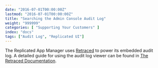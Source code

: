 ```yaml
---
date: "2016-07-01T00:00:00Z"
lastmod: "2016-07-01T00:00:00Z"
title: "Searching the Admin Console Audit Log"
weight: "999999"
categories: [ "Supporting Your Customers" ]
index: "docs"
tags: ["Audit Log", "Replicated UI"]
---
```


The Replicated App Manager uses [Retraced](https://preview.retraced.io) to power its embedded audit log. A detailed guide for using the audit log viewer can be found in [The Retraced Documentation](https://preview.retraced.io/documentation/exposing-retraced-data/viewer/).



